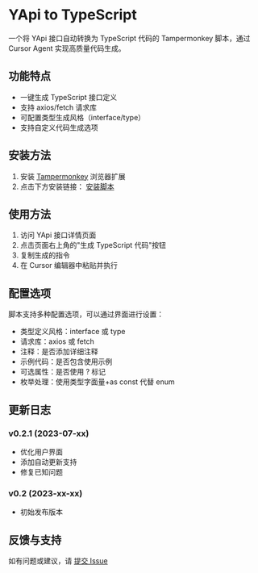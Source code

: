 # YApi to TypeScript

一个将 YApi 接口自动转换为 TypeScript 代码的 Tampermonkey 脚本，通过 Cursor Agent 实现高质量代码生成。

## 功能特点

- 一键生成 TypeScript 接口定义
- 支持 axios/fetch 请求库
- 可配置类型生成风格（interface/type）
- 支持自定义代码生成选项

## 安装方法

1. 安装 [Tampermonkey](https://www.tampermonkey.net/) 浏览器扩展
2. 点击下方安装链接：
   [安装脚本](https://raw.githubusercontent.com/beilo/tampermonkey-yapi-to-typescript/main/yapi-to-typescript.user.js)

## 使用方法

1. 访问 YApi 接口详情页面
2. 点击页面右上角的"生成 TypeScript 代码"按钮
3. 复制生成的指令
4. 在 Cursor 编辑器中粘贴并执行

## 配置选项

脚本支持多种配置选项，可以通过界面进行设置：
- 类型定义风格：interface 或 type
- 请求库：axios 或 fetch
- 注释：是否添加详细注释
- 示例代码：是否包含使用示例
- 可选属性：是否使用 ? 标记
- 枚举处理：使用类型字面量+as const 代替 enum

## 更新日志

### v0.2.1 (2023-07-xx)
- 优化用户界面
- 添加自动更新支持
- 修复已知问题

### v0.2 (2023-xx-xx)
- 初始发布版本

## 反馈与支持

如有问题或建议，请 [提交 Issue](https://github.com/你的用户名/yapi-to-typescript/issues)
